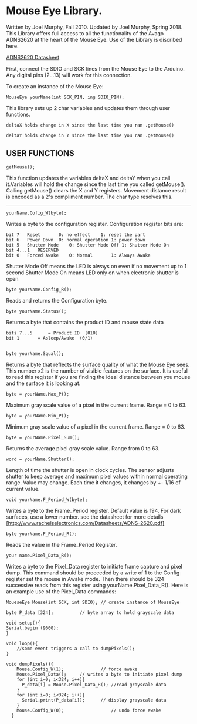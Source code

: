 # Mouse Eye Library.
Written by Joel Murphy, Fall 2010.
Updated by Joel Murphy, Spring 2018.
This Library offers full access to all the functionality
of the Avago ADNS2620 at the heart of the Mouse Eye.
Use of the Library is discribed here.

[ADNS2620 Datasheet](https://cdn.sparkfun.com/datasheets/Components/General%20IC/ADNS2620.pdf)

First, connect the SDIO and SCK lines from the Mouse Eye to the Arduino.
Any digital pins (2...13) will work for this connection.

To create an instance of the Mouse Eye:

	MouseEye yourName(int SCK_PIN, ing SDIO_PIN);

This library sets up 2 char variables and updates them through user functions.

	deltaX holds change in X since the last time you ran .getMouse()

	deltaY holds change in Y since the last time you ran .getMouse()


## USER FUNCTIONS

	getMouse();

This function updates the variables deltaX and deltaY when you call it.Variables will hold the change since the last time you called getMouse(). Calling getMouse() clears the X and Y registers. Movement distance result is encoded as a 2's compliment number. The char type resolves this.

---




	yourName.Cofig_W(byte);

Writes a byte to the configuration register. Configuration register bits are:

	bit 7	Reset		0: no effect	1: reset the part
	bit 6	Power Down	0: normal operation	1: power down
	bit 5	Shutter Mode	0: Shutter Mode Off	1: Shutter Mode On
	bit 4...1	RESERVED
	bit 0	Forced Awake	0: Normal		1: Always Awake

Shutter Mode Off means the LED is always on even if no movement up to 1 second
Shutter Mode On means LED only on when electronic shutter is open


	byte yourName.Config_R();

Reads and returns the Configuration byte.


	byte yourName.Status();

Returns a byte that contains the product ID and mouse state data

	bits 7...5 		= Product ID  (010)
	bit 1		= Asleep/Awake  (0/1)


	byte yourName.Squal();

Returns a byte that reflects the surface quality of what the Mouse Eye sees.
This number x2 is the number of visible features on the surface.
It is useful to read this register if you are finding the ideal distance between you mouse and the surface it is looking at.


	byte = yourName.Max_P();

Maximum gray scale value of a pixel in the current frame. Range = 0 to 63.


	byte = yourName.Min_P();

Minimum gray scale value of a pixel in the current frame. Range = 0 to 63.


	byte = yourName.Pixel_Sum();

Returns the average pixel gray scale value. Range from 0 to 63.


	word = yourName.Shutter();

Length of time the shutter is open in clock cycles. The sensor adjusts shutter to keep average and maximum pixel values within normal operating range. Value may change. Each time it changes, it changes by +- 1/16 of current value.


	void yourName.F_Period_W(byte);

Writes a byte to the Frame_Period register. Default value is 194. For dark surfaces, use a lower number.
see the datasheet for more details [http://www.rachelselectronics.com/Datasheets/ADNS-2620.pdf]


	byte yourName.F_Period_R();

Reads the value in the Frame_Period Register.


	your name.Pixel_Data_R();

Writes a byte to the Pixel_Data register to initiate frame capture and pixel dump.
This command should be preceeded by a write of 1 to the Config register set the mouse in Awake mode.
Then there should be 324 successive reads from this register using yourName.Pixel_Data_R().
Here is an example use of the Pixel_Data commands:


	MoueseEye Mouse(int SCK, int SDIO);	// create instance of MouseEye

	byte P_data [324];			// byte array to hold grayscale data

	void setup(){
	Serial.begin (9600);
	}

	void loop(){
		//some event triggers a call to dumpPixels();
	}

	void dumpPixels(){
	    Mouse.Config_W(1);             	// force awake
	    Mouse.Pixel_Data();		// writes a byte to initiate pixel dump
	    for (int i=0; i<324; i++){
	      P_data[i] = Mouse.Pixel_Data_R();	//read grayscale data
	    }
	    for (int i=0; i<324; i++){
	      Serial.print(P_data[i]); 		// display grayscale data
	    }
	    Mouse.Config_W(0);              	// undo force awake
	  }
